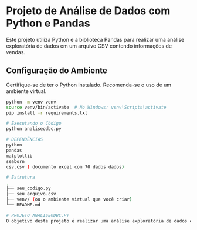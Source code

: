 # Projeto de Análise de Dados com Python e Pandas

Este projeto utiliza Python e a biblioteca Pandas para realizar uma análise exploratória de dados em um arquivo CSV contendo informações de vendas.

## Configuração do Ambiente

Certifique-se de ter o Python instalado. Recomenda-se o uso de um ambiente virtual.

```bash
python -m venv venv
source venv/bin/activate  # No Windows: venv\Scripts\activate
pip install -r requirements.txt

# Executando o Código 
python analiseodbc.py

# DEPENDÊNCIAS 
python 
pandas
matplotlib
seaborn
csv.csv ( documento excel com 70 dados dados)

# Estrutura 
.
├── seu_codigo.py
├── seu_arquivo.csv
├── venv/ (ou o ambiente virtual que você criar)
└── README.md

# PROJETO ANALISEODBC.PY
O objetivo deste projeto é realizar uma análise exploratória de dados em um conjunto de dados de vendas, identificando padrões e tendências ao longo do tempo. 


